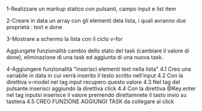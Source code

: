 1-Realizzare un markup statico con pulsanti, campo input e list item

2-Creare in data un array con gli elementi dela lista, i quali avranno due proprietà : text e done

3-Mostrare a schermo la lista con il ciclo v-for

Aggiungete  funzionalità cambio dello stato del task (cambiare il valore di done), eliminazione di una task ed aggiunta di una nuova task.

4-Aggiungere funzionalità "inserisci elementi text nella lista"
4.1 Creo una variabile in data in cui verrà inserito il testo scritto nell'input
4.2 Con la direttiva v-model nel tag input recupero questo valore
4.3 Nel tag del pulsante inserisci aggiundo la direttiva click
4.4 Con la direttiva @Key.enter nel tag inputsi inserisce il valore premendo direttamnete il tasto invio su tastiera
4.5 CREO FUNZIONE AGGIUNGI TASK da collegare al click

